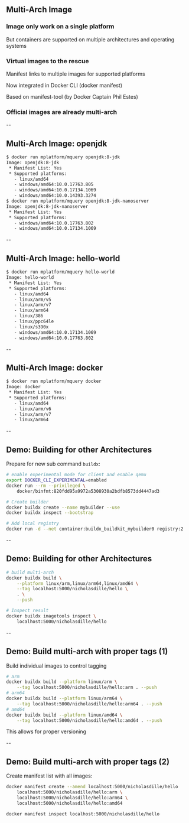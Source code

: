 ## Multi-Arch Image

### Image only work on a single platform

But containers are supported on multiple architectures and operating systems

### Virtual images to the rescue

Manifest links to multiple images for supported platforms

Now integrated in Docker CLI (docker manifest)

Based on manifest-tool (by Docker Captain Phil Estes)

### Official images are already multi-arch

--

## Multi-Arch Image: openjdk

```bash
$ docker run mplatform/mquery openjdk:8-jdk
Image: openjdk:8-jdk
 * Manifest List: Yes
 * Supported platforms:
   - linux/amd64
   - windows/amd64:10.0.17763.805
   - windows/amd64:10.0.17134.1069
   - windows/amd64:10.0.14393.3274
$ docker run mplatform/mquery openjdk:8-jdk-nanoserver
Image: openjdk:8-jdk-nanoserver
 * Manifest List: Yes
 * Supported platforms:
   - windows/amd64:10.0.17763.802
   - windows/amd64:10.0.17134.1069
```

--

## Multi-Arch Image: hello-world

```bash
$ docker run mplatform/mquery hello-world
Image: hello-world
 * Manifest List: Yes
 * Supported platforms:
   - linux/amd64
   - linux/arm/v5
   - linux/arm/v7
   - linux/arm64
   - linux/386
   - linux/ppc64le
   - linux/s390x
   - windows/amd64:10.0.17134.1069
   - windows/amd64:10.0.17763.802
```

--

## Multi-Arch Image: docker

```bash
$ docker run mplatform/mquery docker
Image: docker
 * Manifest List: Yes
 * Supported platforms:
   - linux/amd64
   - linux/arm/v6
   - linux/arm/v7
   - linux/arm64
```

--

## Demo: Building for other Architectures

Prepare for new sub command `buildx`:

```bash
# enable experimental mode for client and enable qemu
export DOCKER_CLI_EXPERIMENTAL=enabled
docker run --rm --privileged \
    docker/binfmt:820fdd95a9972a5308930a2bdfb8573dd4447ad3

# Create builder
docker buildx create --name mybuilder --use
docker buildx inspect --bootstrap

# Add local registry
docker run -d --net container:buildx_buildkit_mybuilder0 registry:2
```

--

## Demo: Building for other Architectures

```bash
# build multi-arch
docker buildx build \
    --platform linux/arm,linux/arm64,linux/amd64 \
    --tag localhost:5000/nicholasdille/hello \
    . \
    --push

# Inspect result
docker buildx imagetools inspect \
    localhost:5000/nicholasdille/hello
```

--

## Demo: Build multi-arch with proper tags (1)

Build individual images to control tagging

```bash
# arm
docker buildx build --platform linux/arm \
    --tag localhost:5000/nicholasdille/hello:arm . --push
# arm64
docker buildx build --platform linux/arm64 \
    --tag localhost:5000/nicholasdille/hello:arm64 . --push
# amd64
docker buildx build --platform linux/amd64 \
    --tag localhost:5000/nicholasdille/hello:amd64 . --push
```

This allows for proper versioning

--

## Demo: Build multi-arch with proper tags (2)

Create manifest list with all images:

```bash
docker manifest create --amend localhost:5000/nicholasdille/hello
    localhost:5000/nicholasdille/hello:arm \
    localhost:5000/nicholasdille/hello:arm64 \
    localhost:5000/nicholasdille/hello:amd64

docker manifest inspect localhost:5000/nicholasdille/hello
```
